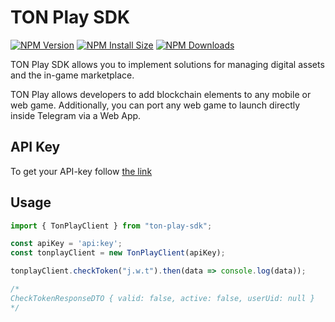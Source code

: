 # TON Play SDK

  [![NPM Version][npm-version-image]][npm-url]
  [![NPM Install Size][npm-install-size-image]][npm-install-size-url]
  [![NPM Downloads][npm-downloads-image]][npm-downloads-url]

TON Play SDK allows you to implement solutions for managing digital assets and the in-game marketplace. 

TON Play allows developers to add blockchain elements to any mobile or web game. Additionally, you can port any web game to launch directly inside Telegram via a Web App.

## API Key
To get your API-key follow [the link](https://docs.tonplay.io/digital-assets-api/api-key)

## Usage
```typescript
import { TonPlayClient } from "ton-play-sdk";

const apiKey = 'api:key';
const tonplayClient = new TonPlayClient(apiKey);

tonplayClient.checkToken("j.w.t").then(data => console.log(data));

/*
CheckTokenResponseDTO { valid: false, active: false, userUid: null }
*/

```

[npm-downloads-image]: https://badgen.net/npm/dm/ton-play-sdk
[npm-downloads-url]: https://npmcharts.com/compare/ton-play-sdk?minimal=true
[npm-install-size-image]: https://badgen.net/packagephobia/install/ton-play-sdk
[npm-install-size-url]: https://packagephobia.com/result?p=ton-play-sdk
[npm-url]: https://npmjs.org/package/ton-play-sdk
[npm-version-image]: https://badgen.net/npm/v/ton-play-sdk